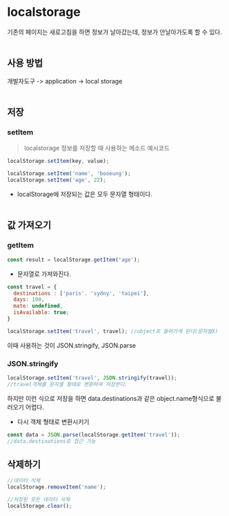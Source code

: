 # localstorage
기존의 페이지는 새로고침을 하면 정보가 날아갔는데, 정보가 안날아가도록 할 수 있다.
<br><br>
## 사용 방법
개발자도구 -> application -> local storage
<br><br>
## 저장
### setItem
> localstorage 정보를 저장할 때 사용하는 메소드
예시코드
```js
localStorage.setItem(key, value);

localStorage.setItem('name', 'booeung');
localStorage.setItem('age', 22);
```
- localStorage에 저장되는 값은 모두 문자열 형태이다.
<br><br>
## 값 가져오기
### getItem
```js
const result = localStorage.getItem('age');
```
- 문자열로 가져와진다.

```js
const travel = {
  destinations : ['paris'. 'sydny', 'taipei'],
  days: 100,
  mate: undefined,
  isAvailable: true;
}

localStorage.setItem('travel', travel); //object로 들어가게 된다(문자열X)
```
이때 사용하는 것이 JSON.stringify, JSON.parse

### JSON.stringify
```js
localStorage.setItem('travel', JSON.stringify(travel));
//travel객체를 문자열 형태로 변환하여 저장한다.
```
하지만 이런 식으로 저장을 하면 data.destinations과 같은 object.name형식으로 불러오기 어렵다.
- 다시 객체 형태로 변환시키기
```js
const data = JSON.parse(localStorage.getItem('travel'));
//data.destinations로 접근 가능
```

## 삭제하기
```js
//데이터 삭제
localStorage.removeItem('name');

//저장된 모든 데이터 삭제
localStorage.clear();
```
